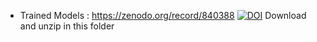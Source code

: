 - Trained Models   :  https://zenodo.org/record/840388       [![DOI](https://zenodo.org/badge/DOI/10.5281/zenodo.840388.svg)](https://doi.org/10.5281/zenodo.840388)
Download and unzip in this folder
